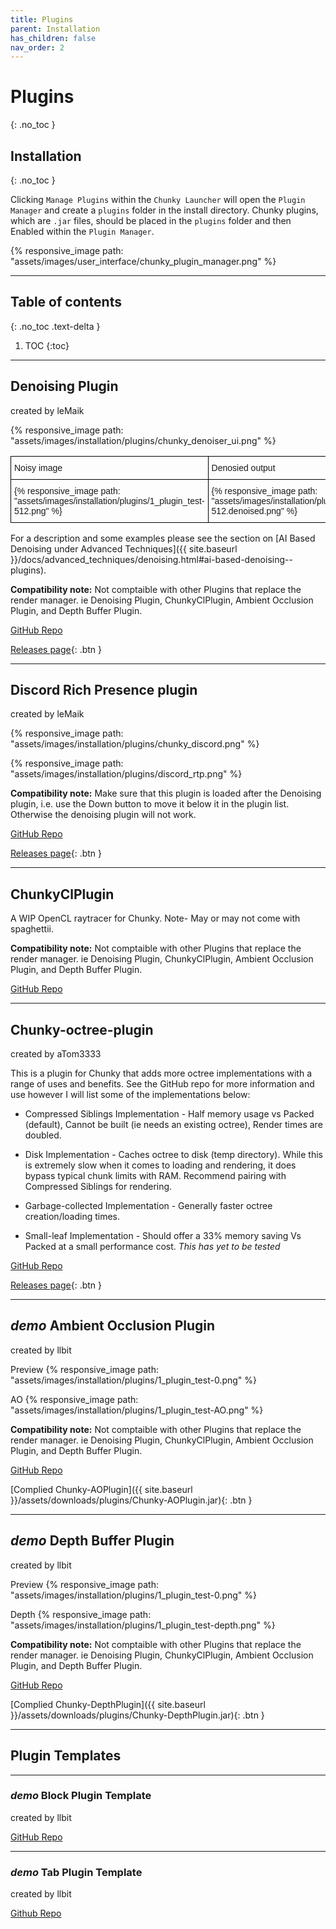```yaml
---
title: Plugins
parent: Installation
has_children: false
nav_order: 2
---
```


# Plugins
{: .no_toc }

## Installation
{: .no_toc }

Clicking `Manage Plugins` within the `Chunky Launcher` will open the `Plugin Manager` and create a `plugins` folder in the install directory. Chunky plugins, which are `.jar` files, should be placed in the `plugins` folder and then Enabled within the `Plugin Manager`.

{% responsive_image path: "assets/images/user_interface/chunky_plugin_manager.png" %}

---

## Table of contents
{: .no_toc .text-delta }

1. TOC
{:toc}

---
## Denoising Plugin
created by leMaik

{% responsive_image path: "assets/images/installation/plugins/chunky_denoiser_ui.png" %}

<style type="text/css">
.tg  {border-collapse:collapse;border-spacing:0;}
.tg td{border-color:black;border-style:solid;border-width:1px;font-family:Arial, sans-serif;font-size:14px;
  overflow:hidden;padding:10px 5px;word-break:normal;}
.tg th{border-color:black;border-style:solid;border-width:1px;font-family:Arial, sans-serif;font-size:14px;
  font-weight:normal;overflow:hidden;padding:10px 5px;word-break:normal;}
.tg .tg-0lax{text-align:left;vertical-align:top}
</style>
<table class="tg">
<thead>
  <tr>
    <th class="tg-0lax">Noisy image</th>
    <th class="tg-0lax">Denosied output</th>
  </tr>
</thead>
<tbody>
  <tr>
    <td class="tg-0lax">{% responsive_image path: "assets/images/installation/plugins/1_plugin_test-512.png" %}</td>
    <td class="tg-0lax">{% responsive_image path: "assets/images/installation/plugins/1_plugin_test-512.denoised.png" %}</td>
  </tr>
</tbody>
</table>

For a description and some examples please see the section on [AI Based Denoising under Advanced Techniques]({{ site.baseurl }}/docs/advanced_techniques/denoising.html#ai-based-denoising--plugins).

**Compatibility note:** Not comptaible with other Plugins that replace the render manager. ie Denoising Plugin, ChunkyClPlugin, Ambient Occlusion Plugin, and Depth Buffer Plugin.

[GitHub Repo](https://github.com/leMaik/chunky-denoiser)

[Releases page](https://github.com/leMaik/chunky-denoiser/releases){: .btn }


---
## Discord Rich Presence plugin
created by leMaik

{% responsive_image path: "assets/images/installation/plugins/chunky_discord.png" %}

{% responsive_image path: "assets/images/installation/plugins/discord_rtp.png" %}

**Compatibility note:** Make sure that this plugin is loaded after the Denoising plugin, i.e. use the Down button to move it below it in the plugin list. Otherwise the denoising plugin will not work.

[GitHub Repo](https://github.com/leMaik/chunky-discord)

[Releases page](https://github.com/leMaik/chunky-discord/releases){: .btn }

---
## ChunkyClPlugin

A WIP OpenCL raytracer for Chunky. Note- May or may not come with spaghettii.

**Compatibility note:** Not comptaible with other Plugins that replace the render manager. ie Denoising Plugin, ChunkyClPlugin, Ambient Occlusion Plugin, and Depth Buffer Plugin.

[GitHub Repo](https://github.com/alexhliu/ChunkyClPlugin)


---
## Chunky-octree-plugin
created by aTom3333

This is a plugin for Chunky that adds more octree implementations with a range of uses and benefits. See the GitHub repo for more information and use however I will list some of the implementations below:

- Compressed Siblings Implementation - Half memory usage vs Packed (default), Cannot be built (ie needs an existing octree), Render times are doubled.

- Disk Implementation - Caches octree to disk (temp directory). While this is extremely slow when it comes to loading and rendering, it does bypass typical chunk limits with RAM. Recommend pairing with Compressed Siblings for rendering.

- Garbage-collected Implementation - Generally faster octree creation/loading times.

- Small-leaf Implementation - Should offer a 33% memory saving Vs Packed at a small performance cost. *This has yet to be tested*

[GitHub Repo](https://github.com/aTom3333/chunky-octree-plugin)

[Releases page](https://github.com/aTom3333/chunky-octree-plugin/releases){: .btn }


---
## *demo* Ambient Occlusion Plugin
created by llbit

Preview
{% responsive_image path: "assets/images/installation/plugins/1_plugin_test-0.png" %}

AO
{% responsive_image path: "assets/images/installation/plugins/1_plugin_test-AO.png" %}

**Compatibility note:** Not comptaible with other Plugins that replace the render manager. ie Denoising Plugin, ChunkyClPlugin, Ambient Occlusion Plugin, and Depth Buffer Plugin.

[GitHub Repo](https://github.com/llbit/Chunky-AOPlugin)

[Complied Chunky-AOPlugin]({{ site.baseurl }}/assets/downloads/plugins/Chunky-AOPlugin.jar){: .btn }


---
## *demo* Depth Buffer Plugin
created by llbit

Preview
{% responsive_image path: "assets/images/installation/plugins/1_plugin_test-0.png" %}

Depth
{% responsive_image path: "assets/images/installation/plugins/1_plugin_test-depth.png" %}

**Compatibility note:** Not comptaible with other Plugins that replace the render manager. ie Denoising Plugin, ChunkyClPlugin, Ambient Occlusion Plugin, and Depth Buffer Plugin.

[GitHub Repo](https://github.com/llbit/Chunky-DepthPlugin)

[Complied Chunky-DepthPlugin]({{ site.baseurl }}/assets/downloads/plugins/Chunky-DepthPlugin.jar){: .btn }


---
## Plugin Templates


---
### *demo* Block Plugin Template
created by llbit

[GitHub Repo](https://github.com/llbit/Chunky-BlockMod)


---
### *demo* Tab Plugin Template
created by llbit

[Github Repo](https://github.com/llbit/Chunky-TabMod)


